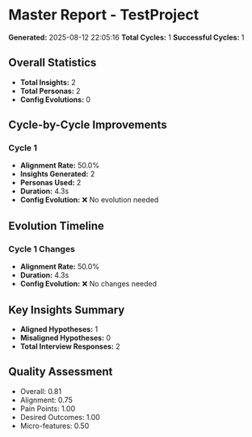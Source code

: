 # Master Report - TestProject

**Generated:** 2025-08-12 22:05:16
**Total Cycles:** 1
**Successful Cycles:** 1

## Overall Statistics

- **Total Insights:** 2
- **Total Personas:** 2
- **Config Evolutions:** 0

## Cycle-by-Cycle Improvements

### Cycle 1

- **Alignment Rate:** 50.0%
- **Insights Generated:** 2
- **Personas Used:** 2
- **Duration:** 4.3s
- **Config Evolution:** ❌ No evolution needed

## Evolution Timeline

### Cycle 1 Changes

- **Alignment Rate:** 50.0%
- **Duration:** 4.3s
- **Config Evolution:** ❌ No changes needed

## Key Insights Summary

- **Aligned Hypotheses:** 1
- **Misaligned Hypotheses:** 0
- **Total Interview Responses:** 2


## Quality Assessment

- Overall: 0.81
- Alignment: 0.75
- Pain Points: 1.00
- Desired Outcomes: 1.00
- Micro-features: 0.50
